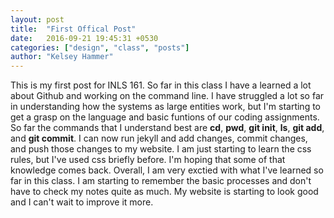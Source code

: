 ```yaml
---
layout: post
title:  "First Offical Post"
date:   2016-09-21 19:45:31 +0530
categories: ["design", "class", "posts"]
author: "Kelsey Hammer"
---
```

This is my first post for INLS 161. So far in this class I have a learned a lot about Github and working on the command line. I have struggled a lot so far in understanding
how the systems as large entities work, but I'm starting to get a grasp on the language and basic funtions of our coding assignments. So far the commands that I understand 
best are **cd**, **pwd**, **git init**, **ls**, **git add**, and **git commit**. I can now run jekyll and add changes, commit changes, and push those changes to my website. I am just starting to learn
the css rules, but I've used css briefly before. I'm hoping that some of that knowledge comes back. Overall, I am very exctied with what I've learned so far in this class. I am 
starting to remember the basic processes and don't have to check my notes quite as much. My website is starting to look good and I can't wait to improve it more. 

